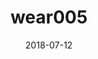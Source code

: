 ---
title: wear005
articlename: >-
  Social Incentives and Gamification to Promote Weight Loss: The LOSE IT Randomized, Controlled Trial
date: '2018-07-12'
authors: >-
  Gregory W. Kurtzman, Susan C. Day, Dylan S. Small, Marta Lynch, Jingsan Zhu, Wenli Wang, Charles A. L. Rareshide, Mitesh S. Patel
source: 'https://link.springer.com/article/10.1007/s11606-018-4552-1'
journal: JGIM
spotlight: true
topic: Wearables
---
